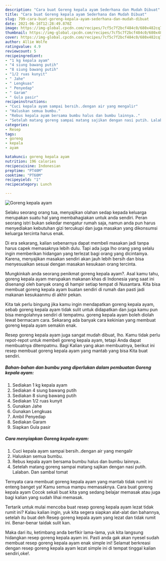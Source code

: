 ```yaml
---
description: "Cara buat Goreng kepala ayam Sederhana dan Mudah Dibuat"
title: "Cara buat Goreng kepala ayam Sederhana dan Mudah Dibuat"
slug: 799-cara-buat-goreng-kepala-ayam-sederhana-dan-mudah-dibuat
date: 2021-06-16T12:28:49.870Z
image: https://img-global.cpcdn.com/recipes/7cf5c7f2bcf484c0/680x482cq70/goreng-kepala-ayam-foto-resep-utama.jpg
thumbnail: https://img-global.cpcdn.com/recipes/7cf5c7f2bcf484c0/680x482cq70/goreng-kepala-ayam-foto-resep-utama.jpg
cover: https://img-global.cpcdn.com/recipes/7cf5c7f2bcf484c0/680x482cq70/goreng-kepala-ayam-foto-resep-utama.jpg
author: Allie Wolfe
ratingvalue: 4.9
reviewcount: 5
recipeingredient:
- "1 kg kepala ayam"
- "4 siung bawang putih"
- "8 siung bawang putih"
- "1/2 ruas kunyit"
- " Jahe"
- " Lengkuas"
- " Penyedap"
- " Garam"
- " Gula pasir"
recipeinstructions:
- "Cuci kepala ayam sampai bersih..dengan air yang mengalir"
- "Haluskan semua bumbu."
- "Rebus kepala ayam bersama bumbu halus dan bumbu lainnya.."
- "Setelah matang goreng sampai matang sajikan dengan nasi putih. Lalaban. Dan sambal tomat"
categories:
- Resep
tags:
- goreng
- kepala
- ayam

katakunci: goreng kepala ayam 
nutrition: 196 calories
recipecuisine: Indonesian
preptime: "PT40M"
cooktime: "PT60M"
recipeyield: "1"
recipecategory: Lunch

---
```



![Goreng kepala ayam](https://img-global.cpcdn.com/recipes/7cf5c7f2bcf484c0/680x482cq70/goreng-kepala-ayam-foto-resep-utama.jpg)

Selaku seorang orang tua, menyajikan olahan sedap kepada keluarga merupakan suatu hal yang membahagiakan untuk anda sendiri. Peran seorang istri bukan sekedar mengatur rumah saja, namun anda pun harus menyediakan kebutuhan gizi tercukupi dan juga masakan yang dikonsumsi keluarga tercinta harus enak.

Di era  sekarang, kalian sebenarnya dapat membeli masakan jadi tanpa harus capek memasaknya lebih dulu. Tapi ada juga lho orang yang selalu ingin memberikan hidangan yang terlezat bagi orang yang dicintainya. Karena, menyajikan masakan sendiri akan jauh lebih bersih dan bisa menyesuaikan sesuai dengan masakan kesukaan orang tercinta. 



Mungkinkah anda seorang penikmat goreng kepala ayam?. Asal kamu tahu, goreng kepala ayam merupakan makanan khas di Indonesia yang saat ini disenangi oleh banyak orang di hampir setiap tempat di Nusantara. Kita bisa membuat goreng kepala ayam buatan sendiri di rumah dan pasti jadi makanan kesukaanmu di akhir pekan.

Kita tak perlu bingung jika kamu ingin mendapatkan goreng kepala ayam, sebab goreng kepala ayam tidak sulit untuk didapatkan dan juga kamu pun bisa mengolahnya sendiri di tempatmu. goreng kepala ayam boleh diolah lewat bermacam cara. Sekarang ada banyak cara kekinian yang membuat goreng kepala ayam semakin enak.

Resep goreng kepala ayam juga sangat mudah dibuat, lho. Kamu tidak perlu repot-repot untuk membeli goreng kepala ayam, tetapi Anda dapat membuatnya ditempatmu. Bagi Kalian yang akan membuatnya, berikut ini resep membuat goreng kepala ayam yang mantab yang bisa Kita buat sendiri.

<!--inarticleads1-->

##### Bahan-bahan dan bumbu yang diperlukan dalam pembuatan Goreng kepala ayam:

1. Sediakan 1 kg kepala ayam
1. Sediakan 4 siung bawang putih
1. Sediakan 8 siung bawang putih
1. Sediakan 1/2 ruas kunyit
1. Gunakan  Jahe
1. Gunakan  Lengkuas
1. Ambil  Penyedap
1. Sediakan  Garam
1. Siapkan  Gula pasir




<!--inarticleads2-->

##### Cara menyiapkan Goreng kepala ayam:

1. Cuci kepala ayam sampai bersih..dengan air yang mengalir
1. Haluskan semua bumbu.
1. Rebus kepala ayam bersama bumbu halus dan bumbu lainnya..
1. Setelah matang goreng sampai matang sajikan dengan nasi putih. Lalaban. Dan sambal tomat




Ternyata cara membuat goreng kepala ayam yang mantab tidak rumit ini enteng banget ya! Kamu semua mampu memasaknya. Cara buat goreng kepala ayam Cocok sekali buat kita yang sedang belajar memasak atau juga bagi kalian yang sudah lihai memasak.

Tertarik untuk mulai mencoba buat resep goreng kepala ayam lezat tidak rumit ini? Kalau kalian ingin, yuk kita segera siapkan alat-alat dan bahannya, setelah itu buat deh Resep goreng kepala ayam yang lezat dan tidak rumit ini. Benar-benar taidak sulit kan. 

Maka dari itu, ketimbang anda berfikir lama-lama, yuk kita langsung hidangkan resep goreng kepala ayam ini. Pasti anda gak akan nyesel sudah membuat resep goreng kepala ayam enak simple ini! Selamat berkreasi dengan resep goreng kepala ayam lezat simple ini di tempat tinggal kalian sendiri,oke!.


